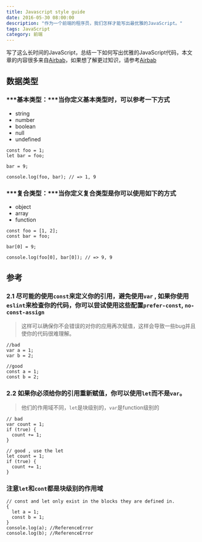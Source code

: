 ```yaml
---
title: Javascript style guide
date: 2016-05-30 08:00:00
description: "作为一个前端的程序员，我们怎样才能写出最优雅的JavaScript。"
tags: JavaScript
category: 前端
---
```

写了这么长时间的JavaScript，总结一下如何写出优雅的JavaScript代码，本文章的内容很多来自[Airbab](https://github.com/airbnb/javascript)，如果想了解更过知识，请参考[Airbab](https://github.com/airbnb/javascript)

## 数据类型

### ***基本类型：***当你定义基本类型时，可以参考一下方式

* string
* number
* boolean
* null
* undefined

```
const foo = 1;
let bar = foo;

bar = 9;

console.log(foo, bar); // => 1, 9
```

### ***复合类型：***当你定义复合类型是你可以使用如下的方式

* object
* array
* function

```
const foo = [1, 2];
const bar = foo;

bar[0] = 9;

console.log(foo[0], bar[0]); // => 9, 9
```

## 参考

### 2.1 尽可能的使用`const`来定义你的引用，避免使用`var`	, 如果你使用`eslint`来检查你的代码，你可以尝试使用这些配置`prefer-const`, `no-const-assign`

> 这样可以确保你不会错误的对你的应用再次赋值，这样会导致一些bug并且使你的代码很难理解。

```
//bad
var a = 1;
var b = 2;

//good
const a = 1;
const b = 2;

```

### 2.2 如果你必须给你的引用重新赋值，你可以使用`let`而不是`var`。
> 他们的作用域不同，`let`是块级别的，`var`是function级别的

```
// bad
var count = 1;
if (true) {
  count += 1;
}

// good , use the let
let count = 1;
if (true) {
  count += 1;
}
```


### 注意`let`和`cont`都是块级别的作用域

```
// const and let only exist in the blocks they are defined in.
{
  let a = 1;
  const b = 1;
}
console.log(a); //ReferenceError
console.log(b); //ReferenceError
```